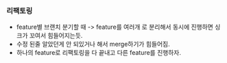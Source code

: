 
### 리팩토링 

- feature별 브랜치 분기할 때 -> feature를 여러개 로 분리해서 동시에 진행하면 싱크가 꼬여서 힘들어지는듯.
- 수정 된줄 알았던게 안 되있거나 해서 merge하기가 힘들어짐.
- 하나의 feature로 리팩토링을 다 끝내고 다른 feature를 진행하자. 



